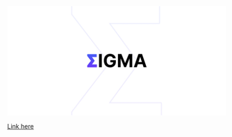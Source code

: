 ![Sigma](https://github.com/rudrathegreat/Sigma/blob/main/Cover.jpg)

[Link here](https://rudrathegreat.github.io/sigma)

